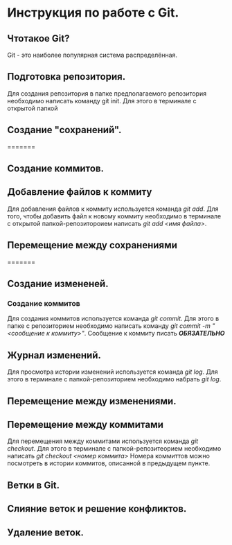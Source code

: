 # Инструкция по работе с Git.

## Чтотакое Git?
Git - это наиболее популярная система распределённая. 

## Подготовка репозитория. 

Для создания репозитория в папке предполагаемого репозитория необходимо написать команду git init. Для этого в терминале с открытой папкой 
## Создание "сохранений".
=======

## Создание коммитов.


## Добавление файлов к коммиту
Для добавления файлов к коммиту используется команда *git add*. Для того, чтобы добавить файл к новому коммиту необходимо в терминале с открытой папкой-репозитороием написать *git add <имя файла>*. 

## Перемещение между сохранениями
=======

## Создание измененей.


### Создание коммитов
Для создания коммитов используется команда *git commit*. Для этого в папке с репозиторием необходимо написать команду *git commit -m "<сообщение к коммиту>"*. Сообщение к коммиту писать ***ОБЯЗАТЕЛЬНО***

## Журнал изменений.
Для просмотра истории изменений используется команда *git log*. Для этого  в терминале с папкой-репозиторием необходимо набрать *git log*. 

## Перемещение между изменениями.


## Перемещение между коммитами
Для перемещения между коммитами используется команда *git checkout*. Для этого в терминале с папкой-репозитеорием необходимо написать *git checkout <номер коммита>* Номера коммиттов можно посмотреть в истории коммитов, описанной в предыдущем пункте.

## Ветки в Git.

## Слияние веток и решение конфликтов.

## Удаление веток.